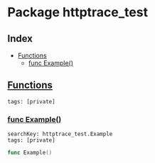 # Package httptrace_test

## Index

* [Functions](#func)
    * [func Example()](#Example)


## <a id="func" href="#func">Functions</a>

```
tags: [private]
```

### <a id="Example" href="#Example">func Example()</a>

```
searchKey: httptrace_test.Example
tags: [private]
```

```Go
func Example()
```

